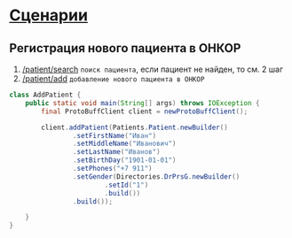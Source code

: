 # [Сценарии](../index.md)

## Регистрация нового пациента в ОНКОР

1. [/patient/search](../../methods/patient/search/examples/search.md) `поиск пациента`, если пациент не найден, 
то см. 2 шаг
2. [/patient/add](../../methods/patient/add/examples/add.md) `добавление нового пациента в ОНКОР`

```java
class AddPatient {
    public static void main(String[] args) throws IOException {
        final ProtoBuffClient client = newProtoBuffClient();

        client.addPatient(Patients.Patient.newBuilder()
                .setFirstName("Иван")
                .setMiddleName("Иванович")
                .setLastName("Иванов")
                .setBirthDay("1901-01-01")
                .setPhones("+7 911")
                .setGender(Directories.DrPrsG.newBuilder()
                        .setId("1")
                        .build())
                .build());

    }
}
```